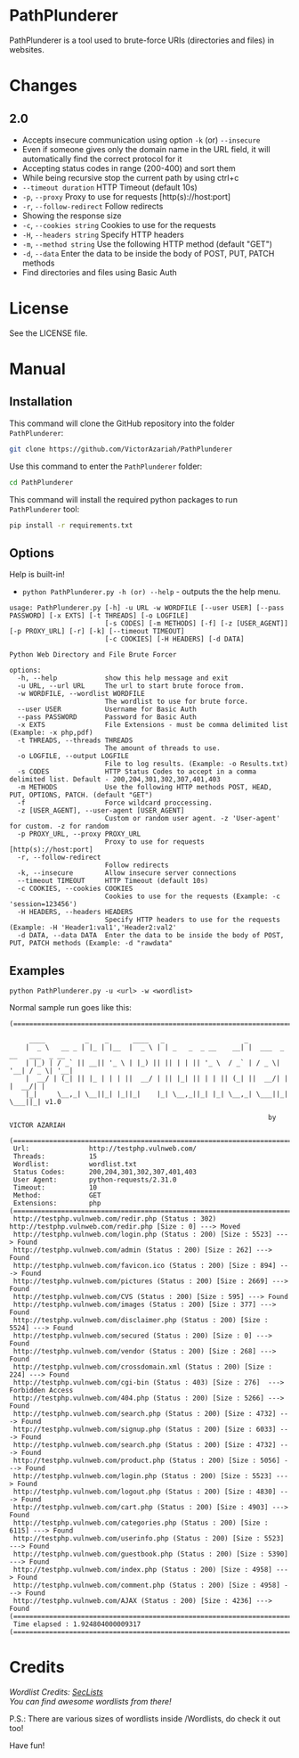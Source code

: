# PathPlunderer

PathPlunderer is a tool used to brute-force URIs (directories and files) in websites.

# Changes

## 2.0

- Accepts insecure communication using option `-k` (or) `--insecure`
- Even if someone gives only the domain name in the URL field, it will automatically find the correct protocol for it
- Accepting status codes in range (200-400) and sort them
- While being recursive stop the current path by using ctrl+c
- `--timeout duration`                    HTTP Timeout (default 10s)
- `-p`, `--proxy`                           Proxy to use for requests [http(s)://host:port]
- `-r`, `--follow-redirect`                 Follow redirects
- Showing the response size
- `-c`, `--cookies string`                  Cookies to use for the requests
- `-H`, `--headers string`                  Specify HTTP headers
- `-m`, `--method string`                   Use the following HTTP method (default "GET")
- `-d`, `--data`                            Enter the data to be inside the body of POST, PUT, PATCH methods
- Find directories and files using Basic Auth

# License

See the LICENSE file.

# Manual

## Installation

This command will clone the GitHub repository into the folder `PathPlunderer`:

```bash
git clone https://github.com/VictorAzariah/PathPlunderer
```

Use this command to enter the `PathPlunderer` folder:

```bash
cd PathPlunderer
```

This command will install the required python packages to run `PathPlunderer` tool:

```bash
pip install -r requirements.txt
```

## Options

Help is built-in!

- `python PathPlunderer.py -h (or) --help` - outputs the the help menu.

```text
usage: PathPlunderer.py [-h] -u URL -w WORDFILE [--user USER] [--pass PASSWORD] [-x EXTS] [-t THREADS] [-o LOGFILE]
                        [-s CODES] [-m METHODS] [-f] [-z [USER_AGENT]] [-p PROXY_URL] [-r] [-k] [--timeout TIMEOUT]
                        [-c COOKIES] [-H HEADERS] [-d DATA]

Python Web Directory and File Brute Forcer

options:
  -h, --help            show this help message and exit
  -u URL, --url URL     The url to start brute foroce from.
  -w WORDFILE, --wordlist WORDFILE
                        The wordlist to use for brute force.
  --user USER           Username for Basic Auth
  --pass PASSWORD       Password for Basic Auth
  -x EXTS               File Extensions - must be comma delimited list (Example: -x php,pdf)
  -t THREADS, --threads THREADS
                        The amount of threads to use.
  -o LOGFILE, --output LOGFILE
                        File to log results. (Example: -o Results.txt)
  -s CODES              HTTP Status Codes to accept in a comma delimited list. Default - 200,204,301,302,307,401,403
  -m METHODS            Use the following HTTP methods POST, HEAD, PUT, OPTIONS, PATCH. (default "GET")
  -f                    Force wildcard proccessing.
  -z [USER_AGENT], --user-agent [USER_AGENT]
                        Custom or random user agent. -z 'User-agent' for custom. -z for random
  -p PROXY_URL, --proxy PROXY_URL
                        Proxy to use for requests [http(s)://host:port]
  -r, --follow-redirect
                        Follow redirects
  -k, --insecure        Allow insecure server connections
  --timeout TIMEOUT     HTTP Timeout (default 10s)
  -c COOKIES, --cookies COOKIES
                        Cookies to use for the requests (Example: -c 'session=123456')
  -H HEADERS, --headers HEADERS
                        Specify HTTP headers to use for the requests (Example: -H 'Header1:val1','Header2:val2'
  -d DATA, --data DATA  Enter the data to be inside the body of POST, PUT, PATCH methods (Example: -d "rawdata"
```

## Examples


```text
python PathPlunderer.py -u <url> -w <wordlist>
```

Normal sample run goes like this:

```text
(======================================================================================================================)

     ____          _    _      ____   _                    _
    |  _ \   __ _ | |_ | |__  |  _ \ | | _   _  _ __    __| |  ___  _ __   ___  _ __
    | |_) | / _` || __|| '_ \ | |_) || || | | || '_ \  / _` | / _ \| '__| / _ \| '__|
    |  __/ | (_| || |_ | | | ||  __/ | || |_| || | | || (_| ||  __/| |   |  __/| |
    |_|     \__,_| \__||_| |_||_|    |_| \__,_||_| |_| \__,_| \___||_|    \___||_| v1.0

                                                                 by VICTOR AZARIAH

(======================================================================================================================)
 Url:               http://testphp.vulnweb.com/
 Threads:           15
 Wordlist:          wordlist.txt
 Status Codes:      200,204,301,302,307,401,403
 User Agent:        python-requests/2.31.0
 Timeout:           10
 Method:            GET
 Extensions:        php
(======================================================================================================================)
 http://testphp.vulnweb.com/redir.php (Status : 302) http://testphp.vulnweb.com/redir.php [Size : 0] ---> Moved
 http://testphp.vulnweb.com/login.php (Status : 200) [Size : 5523] ---> Found
 http://testphp.vulnweb.com/admin (Status : 200) [Size : 262] ---> Found
 http://testphp.vulnweb.com/favicon.ico (Status : 200) [Size : 894] ---> Found
 http://testphp.vulnweb.com/pictures (Status : 200) [Size : 2669] ---> Found
 http://testphp.vulnweb.com/CVS (Status : 200) [Size : 595] ---> Found
 http://testphp.vulnweb.com/images (Status : 200) [Size : 377] ---> Found
 http://testphp.vulnweb.com/disclaimer.php (Status : 200) [Size : 5524] ---> Found
 http://testphp.vulnweb.com/secured (Status : 200) [Size : 0] ---> Found
 http://testphp.vulnweb.com/vendor (Status : 200) [Size : 268] ---> Found
 http://testphp.vulnweb.com/crossdomain.xml (Status : 200) [Size : 224] ---> Found
 http://testphp.vulnweb.com/cgi-bin (Status : 403) [Size : 276]  ---> Forbidden Access
 http://testphp.vulnweb.com/404.php (Status : 200) [Size : 5266] ---> Found
 http://testphp.vulnweb.com/search.php (Status : 200) [Size : 4732] ---> Found
 http://testphp.vulnweb.com/signup.php (Status : 200) [Size : 6033] ---> Found
 http://testphp.vulnweb.com/search.php (Status : 200) [Size : 4732] ---> Found
 http://testphp.vulnweb.com/product.php (Status : 200) [Size : 5056] ---> Found
 http://testphp.vulnweb.com/login.php (Status : 200) [Size : 5523] ---> Found
 http://testphp.vulnweb.com/logout.php (Status : 200) [Size : 4830] ---> Found
 http://testphp.vulnweb.com/cart.php (Status : 200) [Size : 4903] ---> Found
 http://testphp.vulnweb.com/categories.php (Status : 200) [Size : 6115] ---> Found
 http://testphp.vulnweb.com/userinfo.php (Status : 200) [Size : 5523] ---> Found
 http://testphp.vulnweb.com/guestbook.php (Status : 200) [Size : 5390] ---> Found
 http://testphp.vulnweb.com/index.php (Status : 200) [Size : 4958] ---> Found
 http://testphp.vulnweb.com/comment.php (Status : 200) [Size : 4958] ---> Found
 http://testphp.vulnweb.com/AJAX (Status : 200) [Size : 4236] ---> Found
(======================================================================================================================)
 Time elapsed : 1.924804000009317
(======================================================================================================================)
```

# Credits

*Wordlist Credits: [SecLists](https://github.com/danielmiessler/SecLists/tree/master/Discovery/Web-Content)<br>You can find awesome wordlists from there!*

P.S.: There are various sizes of wordlists inside /Wordlists, do check it out too!

Have fun!
